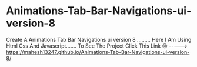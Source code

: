 # Animations-Tab-Bar-Navigations-ui-version-8
 Create A Animations Tab Bar Navigations ui version 8 .........
 Here I Am Using Html Css And Javascript.......
 To See The Project Click This Link 😐 -----> https://mahesh13247.github.io/Animations-Tab-Bar-Navigations-ui-version-8/

